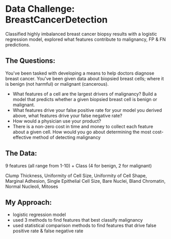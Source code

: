 # Data Challenge: BreastCancerDetection
Classified highly imbalanced breast cancer biopsy results with a logistic regression model, explored what features contribute to malignancy, FP &amp; FN predictions.  

## The Questions: 
You've been tasked with developing a means to help doctors diagnose breast cancer. You've been given data about biopsied breast cells; where it is benign (not harmful) or malignant (cancerous).
-	What features of a cell are the largest drivers of malignancy? Build a model that predicts whether a given biopsied breast cell is benign or malignant.
-	What features drive your false positive rate for your model you derived above, what features drive your false negative rate? 
-	How would a physician use your product?
-	There is a non-zero cost in time and money to collect each feature about a given cell. How would you go about determining the most cost-effective method of detecting malignancy

## The Data: 
9 features (all range from 1-10) + Class (4 for benign, 2 for malignant)

Clump Thickness, Uniformity of Cell Size, Uniformity of Cell Shape, Marginal Adhesion,
Single Epithelial Cell Size,
Bare Nuclei,
Bland Chromatin,
Normal Nucleoli,
Mitoses

## My Approach:
- logistic regression model 
- used 3 methods to find features that best classify malignancy
- used statistical comparison methods to find features that drive false positive rate & false negative rate




